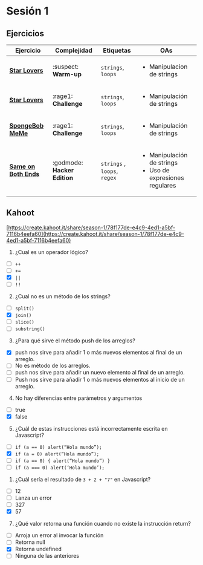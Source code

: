 # Sesión 1

## Ejercicios

| Ejercicio                                                        | Complejidad                    | Etiquetas                    | OAs                                                                               |
| ---------------------------------------------------------------- | ------------------------------ | ---------------------------- | --------------------------------------------------------------------------------- |
| [**Star Lovers**](../../exercises/star-lovers-warmup/README.md)                                                  | :suspect: **Warm-up**        | `strings`, `loops`           | <ul><li> Manipulacion de strings </li></ul>                                       |
| [**Star Lovers**](../../exercises/star-lovers-challenge/README.md)                                                  | :rage1: **Challenge**        | `strings`, `loops`           | <ul><li> Manipulación de strings </li></ul>                                       |
| [**SpongeBob MeMe**](../../exercises/spongebob-meme/README.md)       | :rage1: **Challenge**        | `strings`, `loops`           | <ul><li> Manipulación de strings </li></ul>                                       |
| [**Same on Both Ends**](../../exercises/same-on-both-ends/README.md) | :godmode: **Hacker Edition** | `strings` , `loops`, `regex` | <ul><li> Manipulación de strings</li><li> Uso de expresiones regulares </li></ul> |

## Kahoot

[https://create.kahoot.it/share/season-1/78f177de-e4c9-4ed1-a5bf-7116b4eefa60](https://create.kahoot.it/share/season-1/78f177de-e4c9-4ed1-a5bf-7116b4eefa60)

1. ¿Cual es un operador lógico?

- [ ] `++`
- [ ] `+=`
- [x] `||`
- [ ] `!!`

2. ¿Cual no es un método de los strings?

- [ ] `split()`
- [x] `join()`
- [ ] `slice()`
- [ ] `substring()`

3. ¿Para qué sirve el método push de los arreglos?

- [x] push nos sirve para añadir 1 o más nuevos elementos al final de un arreglo.
- [ ] No es método de los arreglos.
- [ ] push nos sirve para añadir un nuevo elemento al final de un arreglo.
- [ ] Push nos sirve para añadir 1 o más nuevos elementos al inicio de un arreglo.

4. No hay diferencias entre parámetros y argumentos

- [ ] true
- [x] false

5. ¿Cuál de estas instrucciones está incorrectamente escrita en Javascript?

- [ ] `if (a == 0) alert(“Hola mundo”);`
- [x] `if (a = 0) alert(“Hola mundo”);`
- [ ] `if (a == 0) { alert(“Hola mundo”) }`
- [ ] `if (a === 0) alert(‘Hola mundo’);`

1. ¿Cuál sería el resultado de `3 + 2 + "7"` en Javascript?

- [ ] 12
- [ ] Lanza un error
- [ ] 327
- [x] 57

7. ¿Qué valor retorna una función cuando no existe la instrucción return?

- [ ] Arroja un error al invocar la función
- [ ] Retorna null
- [x] Retorna undefined
- [ ] Ninguna de las anteriores
